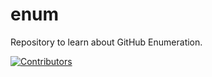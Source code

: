 # enum
Repository to learn about GitHub Enumeration.






























































































































































































[![Contributors](https://img.shields.io/badge/Contributors-3-brightgreen)](https://github.com/EurydiceCorp/enum/graphs/contributors)

